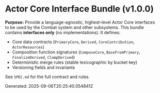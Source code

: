 # Actor Core Interface Bundle (v1.0.0)

**Purpose:** Provide a language-agnostic, highest-level Actor Core interfaces to be used by the Combat system and other subsystems.
This bundle contains **interfaces only** (no implementations). It defines:
- Core data contracts (`PrimaryCore`, `Derived`, `CoreContribution`, `ActorResources`)
- Composition function signatures (`ComposeCore`, `BaseFromPrimary`, `FinalizeDerived`, `ClampDerived`)
- Deterministic merge rules (stable lexicographic by bucket key)
- Versioning fields and invariants

See `SPEC.md` for the full contract and rules.

Generated: 2025-09-06T20:25:40.054841Z
